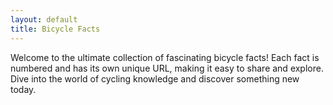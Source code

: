 ```yaml
---
layout: default
title: Bicycle Facts
---
```


Welcome to the ultimate collection of fascinating bicycle facts! Each fact is numbered and has its own unique URL, making it easy to share and explore. Dive into the world of cycling knowledge and discover something new today.
